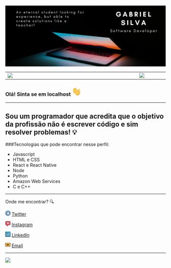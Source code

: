 ![capa github](https://github.com/devzgabriel/devzgabriel/blob/main/images/landing.png)

<center>
  <table>
    <tr>
        <td><img width="400px" align="left" src="https://github-readme-stats.vercel.app/api/top-langs/?username=devzgabriel&hide=html&layout=compact&theme=radical" /></td>
        <td><img width="495px" align="left" src="https://github-readme-stats.vercel.app/api?username=devzgabriel&theme=radical&show_icons=true"/></td>
    </tr>   
  </table>
</center>

### Olá! Sinta se em localhost <img src="https://github.com/devzgabriel/devzgabriel/blob/main/images/Hi.gif" width="30px">

---

## Sou um programador que acredita que o objetivo da profissão não é escrever código e sim resolver problemas! :bulb:

###Tecnologias que pode encontrar nesse perfil:

- Javascript
- HTML e CSS
- React e React Native
- Node
- Python
- Amazon Web Services
- C e C++

---

Onde me encontrar? :mag:

<a href="https://twitter.com/devzgabriel"><img src="https://github.com/devzgabriel/devzgabriel/blob/main/images/twitter.png" width="16"></img></a> [Twitter](https://twitter.com/devzgabriel)

<a href="https://www.instagram.com/developer_gabriel/"><img src="https://github.com/devzgabriel/devzgabriel/blob/main/images/instagram.png" width="16"></img></a> [Instagram](https://www.instagram.com/developer_gabriel)

<a href="https://www.linkedin.com/in/gabriel-silva-devzgabriel/"><img src="https://github.com/devzgabriel/devzgabriel/blob/main/images/linkedin.png" width="16"></img></a> [LinkedIn](https://www.linkedin.com/in/gabriel-silva-devzgabriel/)

<a href="mailto:gabriel.etefmc@gmail.com"><img src="https://github.com/devzgabriel/devzgabriel/blob/main/images/email.png" width="16"></img></a> [Email](mailto:gabriel.etefmc@gmail.com)

---

![](https://komarev.com/ghpvc/?username=devzgabriel&color=blue&style=flat)

<!--
### Hi there 👋

Loking for a rocket!

An eternal student looking for experience, but able to create solutions like a teacher!

- 👯 I’m looking to collaborate on Python and JavaScript projects
- 🌱 I’m currently learning React and Node
- 📫 How to reach me: gabriel.etefmc@gmail.com

✨ _special_ ✨

Here are some ideas to get you started:

- 🔭 I’m currently working on ...
- 🌱 I’m currently learning ...
- 👯 I’m looking to collaborate on ...
- 🤔 I’m looking for help with ...
- 💬 Ask me about ...
- 📫 How to reach me: ...
- 😄 Pronouns: ...
- ⚡ Fun fact: ...
-->
